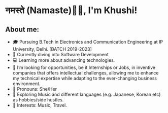# नमस्ते (Namaste)🙏🏻, I'm Khushi!


## About me: 

- 🎓 Pursuing B.Tech in Electronics and Communication Engineering at IP University, Delhi. [BATCH 2019-2023]
- 🌊 Currently diving into Software Development
- 💻 Learning more about advancing technologies.
- 🤔 I’m looking for opportunities, be it Internships or Jobs, in inventive companies that offers intellectual challenges, allowing me to enhance my technical expertise while adapting to the ever-changing business environment.
- 👩 Pronouns: She/Her
- 🍂 Exploring Music and different languages (e.g. Japanese, Korean etc) as hobbies/side hustles.
- 🌻 Interests: Music, Travel.
